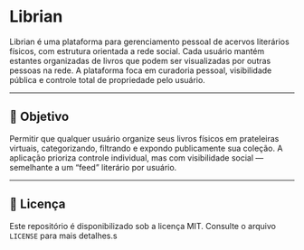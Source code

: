 # Librian

Librian é uma plataforma para gerenciamento pessoal de acervos literários físicos, com estrutura orientada a rede social. Cada usuário mantém estantes organizadas de livros que podem ser visualizadas por outras pessoas na rede. A plataforma foca em curadoria pessoal, visibilidade pública e controle total de propriedade pelo usuário.

---

## 📌 Objetivo

Permitir que qualquer usuário organize seus livros físicos em prateleiras virtuais, categorizando, filtrando e expondo publicamente sua coleção. A aplicação prioriza controle individual, mas com visibilidade social — semelhante a um “feed” literário por usuário.

---

## 📄 Licença

Este repositório é disponibilizado sob a licença MIT. Consulte o arquivo `LICENSE` para mais detalhes.s